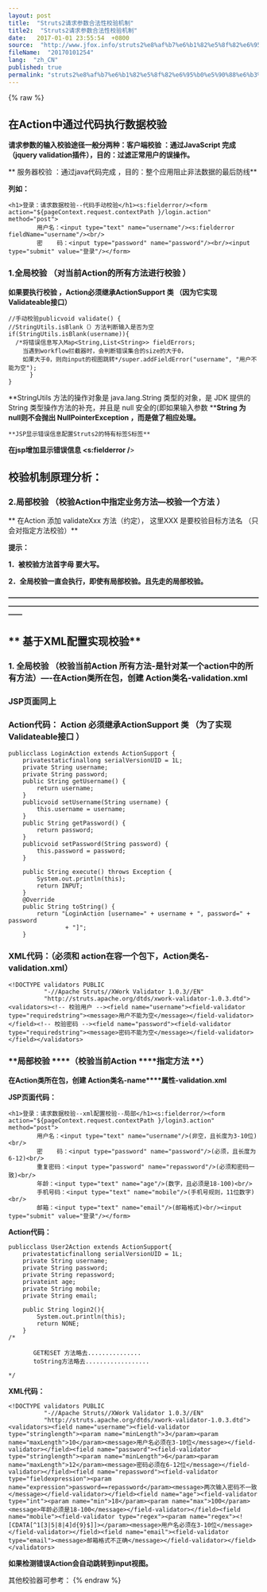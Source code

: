 ```yaml
---
layout: post
title:  "Struts2请求参数合法性校验机制"
title2:  "Struts2请求参数合法性校验机制"
date:   2017-01-01 23:55:54  +0800
source:  "http://www.jfox.info/struts2%e8%af%b7%e6%b1%82%e5%8f%82%e6%95%b0%e5%90%88%e6%b3%95%e6%80%a7%e6%a0%a1%e9%aa%8c%e6%9c%ba%e5%88%b6.html"
fileName:  "20170101254"
lang:  "zh_CN"
published: true
permalink: "struts2%e8%af%b7%e6%b1%82%e5%8f%82%e6%95%b0%e5%90%88%e6%b3%95%e6%80%a7%e6%a0%a1%e9%aa%8c%e6%9c%ba%e5%88%b6.html"
---
```

{% raw %}
##  在Action中通过代码执行数据校验

**请求参数的输入校验途径一般分两种：客户端校验 ：通过JavaScript 完成 （jquery validation插件），目的：过滤正常用户的误操作。**

** 服务器校验 ：通过java代码完成 ，目的：整个应用阻止非法数据的最后防线**

**列如：**

    <h1>登录：请求数据校验--代码手动校验</h1><s:fielderror/><form action="${pageContext.request.contextPath }/login.action" method="post">
            用户名：<input type="text" name="username"/><s:fielderror fieldName="username"/><br/>
            密    码：<input type="password" name="password"/><br/><input type="submit" value="登录"/></form>

### **1.全局校验 （对当前Action的所有方法进行校验 ）**

**如果要执行校验 ，Action必须继承ActionSupport 类 （因为它实现 Validateable接口）**

    //手动校验publicvoid validate() {
    //StringUtils.isBlank（）方法判断输入是否为空if(StringUtils.isBlank(username)){
      /*将错误信息写入Map<String,List<String>> fieldErrors;
        当遇到workflow拦截器时，会判断错误集合的size的大于0，
        如果大于0，则向input的视图跳转*/super.addFieldError("username", "用户不能为空");
          }
    }

**StringUtils 方法的操作对象是 java.lang.String 类型的对象，是 JDK 提供的 String 类型操作方法的补充，并且是 null 安全的(即如果输入参数 ****String 为 null则不会抛出 NullPointerException ，而是做了相应处理。**

    **JSP显示错误信息配置Struts2的特有标签S标签**

**在jsp增加显示错误信息 <s:fielderror /**>

## **校验机制原理分析：**

### 2.局部校验 （校验Action中指定业务方法—校验一个方法 ）

** 在Action 添加 validateXxx 方法（约定）， 这里XXX 是要校验目标方法名 （只会对指定方法校验）**

**提示：**

**1．被校验方法首字母 要大写。**

**2．全局校验一直会执行，即使有局部校验。且先走的局部校验。**

**——————————————————————————————————————————————————————————————————————————**

## ** 基于XML配置实现校验**

### 1.  全局校验 （校验当前Action 所有方法-是针对某一个action中的所有方法）—-在Action类所在包，创建 Action类名-validation.xml

### JSP页面同上

### Action代码： Action 必须继承ActionSupport 类 （为了实现 **Validateable接口** ）

    publicclass LoginAction extends ActionSupport {
        privatestaticfinallong serialVersionUID = 1L;
        private String username;
        private String password;
        public String getUsername() {
            return username;
        }
        publicvoid setUsername(String username) {
            this.username = username;
        }
        public String getPassword() {
            return password;
        }
        publicvoid setPassword(String password) {
            this.password = password;
        }
    
        public String execute() throws Exception {
            System.out.println(this);
            return INPUT;
        }
        @Override
        public String toString() {
            return "LoginAction [username=" + username + ", password=" + password
                    + "]";
        }
        

### XML代码：（必须和 action在容一个包下，Action类名-validation.xml）

    <!DOCTYPE validators PUBLIC
              "-//Apache Struts//XWork Validator 1.0.3//EN"
              "http://struts.apache.org/dtds/xwork-validator-1.0.3.dtd"><validators><!-- 校验用户 --><field name="username"><field-validator type="requiredstring"><message>用户不能为空</message></field-validator></field><!-- 校验密码 --><field name="password"><field-validator type="requiredstring"><message>密码不能为空</message></field-validator></field></validators>

###  **局部校验 ****（校验当前Action ****指定方法 ****）**

**在Action****类所在包，创建 Action****类名-<action>name****属性-validation.xml**

**JSP页面代码：**

    <h1>登录：请求数据校验--xml配置校验--局部</h1><s:fielderror/><form action="${pageContext.request.contextPath }/login3.action" method="post">
            用户名：<input type="text" name="username"/>(非空，且长度为3-10位)<br/>
            密    码：<input type="password" name="password"/>(必须，且长度为6-12)<br/>
            重复密码：<input type="password" name="repassword"/>(必须和密码一致)<br/>
            年龄：<input type="text" name="age"/>(数字，且必须是18-100)<br/>
            手机号码：<input type="text" name="mobile"/>(手机号规则，11位数字)<br/>
            邮箱：<input type="text" name="email"/>(邮箱格式)<br/><input type="submit" value="登录"/></form>

**Action代码：**

    publicclass User2Action extends ActionSupport{
        privatestaticfinallong serialVersionUID = 1L;
        private String username;
        private String password;
        private String repassword;
        privateint age;
        private String mobile;
        private String email;
        
        public String login2(){
            System.out.println(this);
            return NONE;
        }
    /*
    
           GET和SET 方法略去...............
           toString方法略去..................
    
    */

**XML代码：**

    <!DOCTYPE validators PUBLIC
              "-//Apache Struts//XWork Validator 1.0.3//EN"
              "http://struts.apache.org/dtds/xwork-validator-1.0.3.dtd"><validators><field name="username"><field-validator type="stringlength"><param name="minLength">3</param><param name="maxLength">10</param><message>用户名必须在3-10位</message></field-validator></field><field name="password"><field-validator type="stringlength"><param name="minLength">6</param><param name="maxLength">12</param><message>密码必须在6-12位</message></field-validator></field><field name="repassword"><field-validator type="fieldexpression"><param name="expression">password==repassword</param><message>两次输入密码不一致</message></field-validator></field><field name="age"><field-validator type="int"><param name="min">18</param><param name="max">100</param><message>年龄必须是18-100</message></field-validator></field><field name="mobile"><field-validator type="regex"><param name="regex"><![CDATA[^1[3|5|8|4]d{9}$]]></param><message>用户名必须在3-10位</message></field-validator></field><field name="email"><field-validator type="email"><message>邮箱格式不正确</message></field-validator></field></validators>

**如果检测错误Action会自动跳转到input视图。**

其他校验器可参考：
{% endraw %}